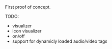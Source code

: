 First proof of concept.

TODO:
- visualizer
- icon visualizer
- on/off
- support for dynamicly loaded audio/video tags